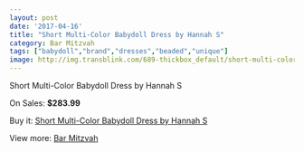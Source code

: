 ```yaml
---
layout: post
date: '2017-04-16'
title: "Short Multi-Color Babydoll Dress by Hannah S"
category: Bar Mitzvah
tags: ["babydoll","brand","dresses","beaded","unique"]
image: http://img.transblink.com/689-thickbox_default/short-multi-color-babydoll-dress-by-hannah-s.jpg
---
```

Short Multi-Color Babydoll Dress by Hannah S

On Sales: **$283.99**
<a href="https://www.transblink.com/en/bar-mitzvah/190-short-multi-color-babydoll-dress-by-hannah-s.html"><amp-img layout="responsive" width="600" height="600" src="//img.transblink.com/689-thickbox_default/short-multi-color-babydoll-dress-by-hannah-s.jpg" alt="Short Multi-Color Babydoll Dress by Hannah S 0" /></a>
<a href="https://www.transblink.com/en/bar-mitzvah/190-short-multi-color-babydoll-dress-by-hannah-s.html"><amp-img layout="responsive" width="600" height="600" src="//img.transblink.com/691-thickbox_default/short-multi-color-babydoll-dress-by-hannah-s.jpg" alt="Short Multi-Color Babydoll Dress by Hannah S 1" /></a>
<a href="https://www.transblink.com/en/bar-mitzvah/190-short-multi-color-babydoll-dress-by-hannah-s.html"><amp-img layout="responsive" width="600" height="600" src="//img.transblink.com/690-thickbox_default/short-multi-color-babydoll-dress-by-hannah-s.jpg" alt="Short Multi-Color Babydoll Dress by Hannah S 2" /></a>

Buy it: [Short Multi-Color Babydoll Dress by Hannah S](https://www.transblink.com/en/bar-mitzvah/190-short-multi-color-babydoll-dress-by-hannah-s.html "Short Multi-Color Babydoll Dress by Hannah S")

View more: [Bar Mitzvah](https://www.transblink.com/en/2-bar-mitzvah "Bar Mitzvah")
